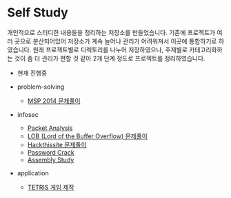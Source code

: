# Self Study

개인적으로 스터디한 내용들을 정리하는 저장소를 만들었습니다. 기존에 프로젝트가 여러 곳으로 분산되어있어 저장소가 계속 늘어나 관리가 어려워져서 이곳에 통합하기로 하였습니다. 원래 프로젝트별로 디렉토리를 나누어 저장하였으나, 주제별로 카테고리화하는 것이 좀 더 관리가 편할 것 같아 2개 단계 정도로 프로젝트를 정리하였습니다.

- 현재 진행중

- problem-solving
  + [MSP 2014 문제풀이](https://github.com/akagaeng/self-study/blob/master/MSP-2014/msp2014.md)

- infosec
  + [Packet Analysis](https://github.com/akagaeng/self-study/blob/master/PacketAnalysis/packet-analysis.md)
  + [LOB (Lord of the Buffer Overflow) 문제풀이](https://github.com/akagaeng/self-study/blob/master/LOB/lob.md)
  + [Hackthissite 문제풀이](https://github.com/akagaeng/self-study/blob/master/Hackthissite/hackthissite.md)
  + [Password Crack](https://github.com/akagaeng/self-study/blob/master/Password-Crack/password-crack.md)
  + [Assembly Study](https://github.com/akagaeng/self-study/blob/master/AssemblyStudy/assembly.md)

- application
  + [TETRIS 게임 제작](https://github.com/akagaeng/self-study/blob/master/Tetris/tetris.md)


